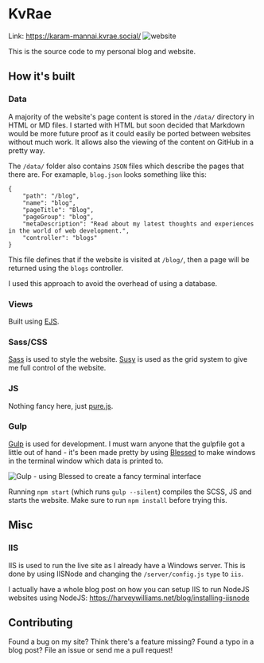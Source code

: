 # KvRae

Link: https://karam-mannai.kvrae.social/
![website](https://user-images.githubusercontent.com/58667227/177841015-fab45af0-36a1-432b-8d40-b7a8c2cf78f9.jpeg)

This is the source code to my personal blog and website.

## How it's built

### Data

A majority of the website's page content is stored in the `/data/` directory in HTML or MD files. I started with HTML but soon decided that Markdown would be more future proof as it could easily be ported between websites without much work. It allows also the viewing of the content on GitHub in a pretty way.

The `/data/` folder also contains `JSON` files which describe the pages that there are. For examaple, `blog.json` looks something like this:

```
{
    "path": "/blog",
    "name": "blog",
    "pageTitle": "Blog",
    "pageGroup": "blog",
    "metaDescription": "Read about my latest thoughts and experiences in the world of web development.",
    "controller": "blogs"
}
```

This file defines that if the website is visited at `/blog/`, then a page will be returned using the `blogs` controller.

I used this approach to avoid the overhead of using a database.

### Views

Built using [EJS](https://ejs.co/).

### Sass/CSS

[Sass](https://sass-lang.com/) is used to style the website. [Susy](https://www.oddbird.net/susy/) is used as the grid system to give me full control of the website.

### JS

Nothing fancy here, just [pure.js](https://pure-js.com/).

### Gulp

[Gulp](https://gulpjs.com/) is used for development. I must warn anyone that the gulpfile got a little out of hand - it's been made pretty by using [Blessed](https://github.com/chjj/blessed) to make windows in the terminal window which data is printed to.

![Gulp - using Blessed to create a fancy terminal interface](/.github/project/gulp.png)

Running `npm start` (which runs `gulp --silent`) compiles the SCSS, JS and starts the website. Make sure to run `npm install` before trying this.

## Misc

### IIS

IIS is used to run the live site as I already have a Windows server. This is done by using IISNode and changing the `/server/config.js` `type` to `iis`.

I actually have a whole blog post on how you can setup IIS to run NodeJS websites using NodeJS: https://harveywilliams.net/blog/installing-iisnode

## Contributing

Found a bug on my site? Think there's a feature missing? Found a typo in a blog post? File an issue or send me a pull request!

